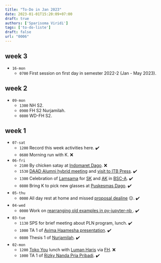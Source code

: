 ```yaml
---
title: "To-Do in Jan 2023"
date: 2023-01-01T15:20:09+07:00
draft: true
authors: ['Sparisoma Viridi']
tags: ['to-do-liste']
draft: false
url: "0006"
---
```


## week 3
+ `16-mon`
  - `0700` First session on first day in semester 2022-2 (Jan - May 2023).


## week 2
+ `09-mon`
  - `1300` NH S2.
  - `0900` FH S2 Nurjamilah.
  - `0800` WD-FH S2.


## week 1
+ `07-sat`
  - `1200` Record this week activities here. :heavy_check_mark:
  - `0600` Morning run with K. :x:
+ `06-fri`
  + `2100` By chicken satay at [Indomaret Dago](https://goo.gl/maps/ZjqStSrADorPuDnJA). :x:
  + `1530` [DAAD Alumni hybrid meeting](https://www.instagram.com/p/CnEZmBBv8Oz/) and [visit to ITB Press](https://www.instagram.com/p/CnGPWDiPxAg/). :heavy_check_mark:
  + `1300` Celebration of [Lamsama](https://lamsama.or.id/) for [SK](https://csx.itb.ac.id/) and [AK](https://www.itb.ac.id/program-studi-sarjana-aktuaria) in [BSC-A](https://goo.gl/maps/YTksViSzwEBUr3Ai7). :heavy_check_mark:
  + `0800` Bring K to pick new glasses at [Puskesmas Dago](https://goo.gl/maps/QiyaeMEZSn1Z9tBM7). :heavy_check_mark:
+ `05-thu`
  - `0000` All day rest at home and missed [proposal dealine](https://lppm.itb.ac.id/id/call-for-proposal-program-riset-itb-tahun-2023/#:~:text=5%20Januari%202023%20pukul%2017.00%20WIB) :expressionless:. :heavy_check_mark:
+ `04-wed`
  + `0000` Work on [rearranging old examples in py-jupyter-nb
](https://github.com/dudung/py-jupyter-nb/tree/75009062). :heavy_check_mark:
+ `03-tue`
  + `1130` SPS for brief meeting about PLN program, lunch. :heavy_check_mark:
  - `1000` TA 1 of [Avima Haamesha presentation](https://www.instagram.com/p/Cm8ObEaP8KL/). :heavy_check_mark:
  - `0800` Thesis 1 of [Nurjamilah](https://www.instagram.com/p/Cm8OS-XvZPw/). :heavy_check_mark:
+ `02-mon`
  - `1200` [Toko You](https://goo.gl/maps/Nf54WiUnnQ3McRUZA) lunch with [Luman Haris](https://www.researchgate.net/profile/Luman-Haris) via [FH](https://www.itb.ac.id/staf/profil/freddy-haryanto). :x:
  - `1000` TA 1 of [Rizky Nanda Pria Pribadi](https://www.instagram.com/p/Cm5b6vGvWJG/). :heavy_check_mark:


<!--
:heavy_check_mark: \
:x: \
:grey_question:
https://gist.github.com/rxaviers/7360908
https://dev.to/nikolab/complete-list-of-github-markdown-emoji-markup-5aia
-->
